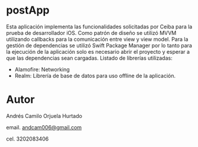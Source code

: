 # postApp

Esta aplicación implementa las funcionalidades solicitadas por Ceiba para la prueba de desarrollador iOS.
Como patrón de diseño se utilizó MVVM utilizando callbacks para la comunicación entre view y view model.
Para la gestión de dependencias se utilizó Swift Package Manager por lo tanto para la ejecución de la aplicación solo es necesario abrir el proyecto y esperar a que las dependencias sean cargadas.
Listado de librerías utilizadas:
* Alamofire: Networking
* Realm: Librería de base de datos para uso offline de la aplicación.

# Autor
Andrés Camilo Orjuela Hurtado

email. andcam006@gmail.com

cel. 3202083406
